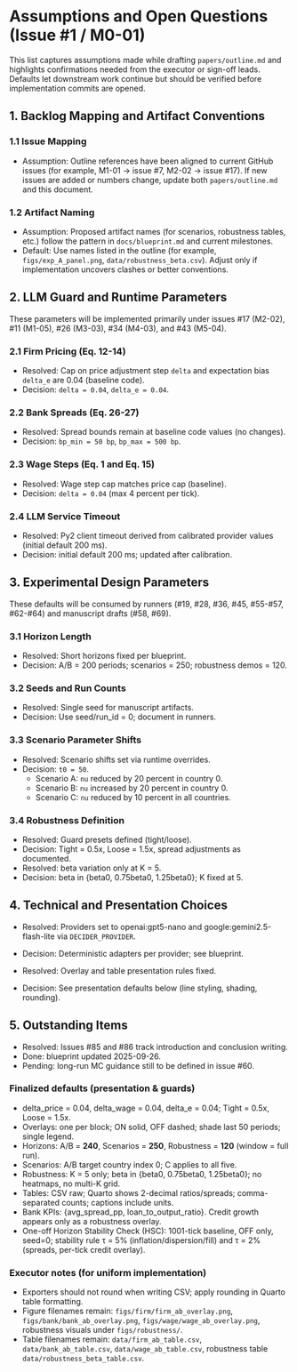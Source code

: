 # Assumptions and Open Questions (Issue #1 / M0-01)

This list captures assumptions made while drafting `papers/outline.md` and highlights confirmations needed from the executor or sign-off leads. Defaults let downstream work continue but should be verified before implementation commits are opened.

## 1. Backlog Mapping and Artifact Conventions

### 1.1 Issue Mapping
* Assumption: Outline references have been aligned to current GitHub issues (for example, M1-01 -> issue #7, M2-02 -> issue #17). If new issues are added or numbers change, update both `papers/outline.md` and this document.

### 1.2 Artifact Naming
* Assumption: Proposed artifact names (for scenarios, robustness tables, etc.) follow the pattern in `docs/blueprint.md` and current milestones.
* Default: Use names listed in the outline (for example, `figs/exp_A_panel.png`, `data/robustness_beta.csv`). Adjust only if implementation uncovers clashes or better conventions.

## 2. LLM Guard and Runtime Parameters

These parameters will be implemented primarily under issues #17 (M2-02), #11 (M1-05), #26 (M3-03), #34 (M4-03), and #43 (M5-04).

### 2.1 Firm Pricing (Eq. 12-14)
* Resolved: Cap on price adjustment step `delta` and expectation bias `delta_e` are 0.04 (baseline code).
* Decision: `delta = 0.04`, `delta_e = 0.04`.

### 2.2 Bank Spreads (Eq. 26-27)
* Resolved: Spread bounds remain at baseline code values (no changes).
* Decision: `bp_min = 50 bp`, `bp_max = 500 bp`.

### 2.3 Wage Steps (Eq. 1 and Eq. 15)
* Resolved: Wage step cap matches price cap (baseline).
* Decision: `delta = 0.04` (max 4 percent per tick).

### 2.4 LLM Service Timeout
* Resolved: Py2 client timeout derived from calibrated provider values (initial default 200 ms).
* Decision: initial default 200 ms; updated after calibration.

## 3. Experimental Design Parameters

These defaults will be consumed by runners (#19, #28, #36, #45, #55-#57, #62-#64) and manuscript drafts (#58, #69).

### 3.1 Horizon Length
* Resolved: Short horizons fixed per blueprint.
* Decision: A/B = 200 periods; scenarios = 250; robustness demos = 120.

### 3.2 Seeds and Run Counts
* Resolved: Single seed for manuscript artifacts.
* Decision: Use seed/run_id = 0; document in runners.

### 3.3 Scenario Parameter Shifts
* Resolved: Scenario shifts set via runtime overrides.
* Decision: `t0 = 50`.
  * Scenario A: `nu` reduced by 20 percent in country 0.
  * Scenario B: `nu` increased by 20 percent in country 0.
  * Scenario C: `nu` reduced by 10 percent in all countries.

### 3.4 Robustness Definition
* Resolved: Guard presets defined (tight/loose).
* Decision: Tight = 0.5x, Loose = 1.5x, spread adjustments as documented.
* Resolved: beta variation only at K = 5.
* Decision: beta in {beta0, 0.75beta0, 1.25beta0}; K fixed at 5.

## 4. Technical and Presentation Choices

* Resolved: Providers set to openai:gpt5-nano and google:gemini2.5-flash-lite via `DECIDER_PROVIDER`.
* Decision: Deterministic adapters per provider; see blueprint.

* Resolved: Overlay and table presentation rules fixed.
* Decision: See presentation defaults below (line styling, shading, rounding).

## 5. Outstanding Items

* Resolved: Issues #85 and #86 track introduction and conclusion writing.
* Done: blueprint updated 2025-09-26.
* Pending: long-run MC guidance still to be defined in issue #60.

### Finalized defaults (presentation & guards)

- delta_price = 0.04, delta_wage = 0.04, delta_e = 0.04; Tight = 0.5x, Loose = 1.5x.
- Overlays: one per block; ON solid, OFF dashed; shade last 50 periods; single legend.
- Horizons: A/B = **240**, Scenarios = **250**, Robustness = **120** (window = full run).
- Scenarios: A/B target country index 0; C applies to all five.
- Robustness: K = 5 only; beta in {beta0, 0.75beta0, 1.25beta0}; no heatmaps, no multi-K grid.
- Tables: CSV raw; Quarto shows 2-decimal ratios/spreads; comma-separated counts; captions include units.
- Bank KPIs: {avg_spread_pp, loan_to_output_ratio}. Credit growth appears only as a robustness overlay.
- One-off Horizon Stability Check (HSC): 1001-tick baseline, OFF only, seed=0; stability rule τ = 5% (inflation/dispersion/fill) and τ = 2% (spreads, per-tick credit overlay).

### Executor notes (for uniform implementation)

- Exporters should not round when writing CSV; apply rounding in Quarto table formatting.
- Figure filenames remain: `figs/firm/firm_ab_overlay.png`, `figs/bank/bank_ab_overlay.png`, `figs/wage/wage_ab_overlay.png`, robustness visuals under `figs/robustness/`.
- Table filenames remain: `data/firm_ab_table.csv`, `data/bank_ab_table.csv`, `data/wage_ab_table.csv`, robustness table `data/robustness_beta_table.csv`.
